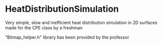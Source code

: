 # HeatDistributionSimulation
Very simple, slow and inefficient heat distribution simulation in 2D surfaces made for the CPE class by a freshman


"Bitmap_helper.h" library has been provided by the professor

